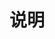 # 说明


























































































































































































































































































































































































































































































































































































































































































































































































































